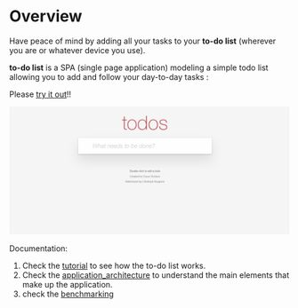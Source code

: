 # Overview

Have peace of mind by adding all your tasks to your **to-do list** (wherever you are or whatever device you use).

**to-do list** is a SPA (single page application) modeling a simple todo list allowing you to add and follow your day-to-day tasks :

Please [try it out](https://todos.mokokom.com/)!!

![todos homepage](/images/tuto/screenshot_todos.png)

Documentation:

1. Check the [tutorial](./tutorial.html) to see how the to-do list works.
1. Check the [application_architecture](./application_architecture.html) to understand the main elements that make up the application.
1. check the [benchmarking](./benchmarking.html)
